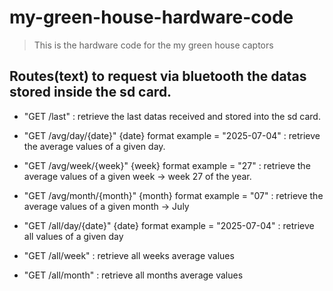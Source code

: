 # my-green-house-hardware-code

> This is the hardware code for the my green house captors

## Routes(text) to request via bluetooth the datas stored inside the sd card.

- "GET /last" :
retrieve the last datas received and stored into the sd card.

- "GET /avg/day/{date}" {date} format example = "2025-07-04" :
retrieve the average values of a given day.

- "GET /avg/week/{week}" {week} format example = "27" :
retrieve the average values of a given week -> week 27 of the year.

- "GET /avg/month/{month}" {month} format example = "07" :
retrieve the average values of a given month -> July

- "GET /all/day/{date}" {date} format example = "2025-07-04" :
retrieve all values of a given day

- "GET /all/week" :
retrieve all weeks average values

- "GET /all/month" :
retrieve all months average values
